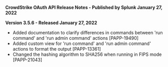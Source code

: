 **CrowdStrike OAuth API Release Notes - Published by Splunk January 27, 2022**


**Version 3.5.6 - Released January 27, 2022**

* Added documentation to clarify differences in commands between 'run command' and 'run admin command' actions [PAPP-19490]
* Added custom view for 'run command' and 'run admin command' actions to format the output [PAPP-13361]
* Changed the hashing algorithm to SHA256 when running in FIPS mode [PAPP-21043]